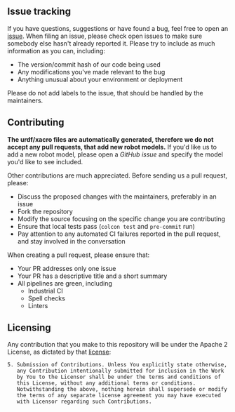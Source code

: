 ## Issue tracking

If you have questions, suggestions or have found a bug, feel free to open an [issue](https://github.com/kroshu/kuka_robot_descriptions/issues).
When filing an issue, please check open issues to make sure somebody else hasn't already reported it. Please try to include as much information as you can, including:

- The version/commit hash of our code being used
- Any modifications you've made relevant to the bug
- Anything unusual about your environment or deployment

Please do not add labels to the issue, that should be handled by the maintainers.

## Contributing

**The urdf/xacro files are automatically generated, therefore we do not accept any pull requests, that add new robot models.** If you'd like us to add a new robot model, please open a *GitHub issue* and specify the model you'd like to see included.

Other contributions are much appreciated. Before sending us a pull request, please:

- Discuss the proposed changes with the maintainers, preferably in an issue
- Fork the repository
- Modify the source focusing on the specific change you are contributing
- Ensure that local tests pass (`colcon test` and `pre-commit` run)
- Pay attention to any automated CI failures reported in the pull request, and stay involved in the conversation

When creating a pull request, please ensure that:

- Your PR addresses only one issue
- Your PR has a descriptive title and a short summary
- All pipelines are green, including
  - Industrial CI
  - Spell checks
  - Linters

## Licensing

Any contribution that you make to this repository will
be under the Apache 2 License, as dictated by that
[license](http://www.apache.org/licenses/LICENSE-2.0.html):

~~~license
5. Submission of Contributions. Unless You explicitly state otherwise,
   any Contribution intentionally submitted for inclusion in the Work
   by You to the Licensor shall be under the terms and conditions of
   this License, without any additional terms or conditions.
   Notwithstanding the above, nothing herein shall supersede or modify
   the terms of any separate license agreement you may have executed
   with Licensor regarding such Contributions.
~~~
